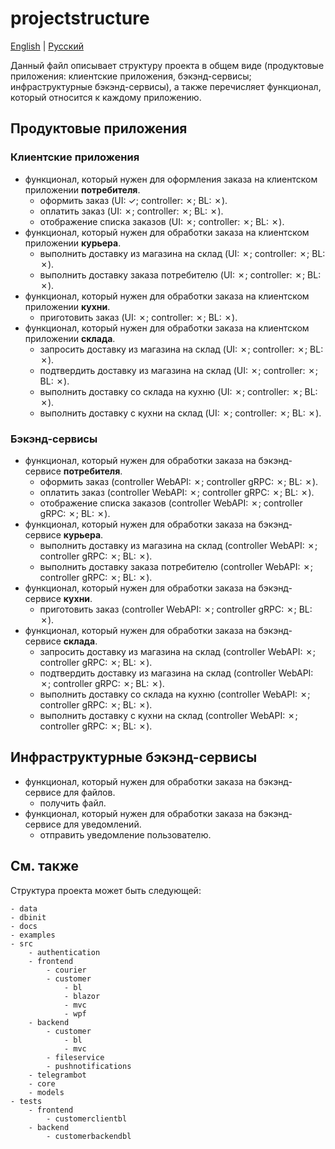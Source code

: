 # projectstructure

[English](projectstructure.md) | [Русский](projectstructure.ru.md)

Данный файл описывает структуру проекта в общем виде (продуктовые приложения: клиентские приложения, бэкэнд-сервисы; инфраструктурные бэкэнд-сервисы), а также перечисляет функционал, который относится к каждому приложению.

## Продуктовые приложения

### Клиентские приложения

- функционал, который нужен для оформления заказа на клиентском приложении **потребителя**.
    - оформить заказ (UI: &check;; controller: &cross;; BL: &cross;).
    - оплатить заказ (UI: &cross;; controller: &cross;; BL: &cross;).
    - отображение списка заказов (UI: &cross;; controller: &cross;; BL: &cross;).
- функционал, который нужен для обработки заказа на клиентском приложении **курьера**.
    - выполнить доставку из магазина на склад (UI: &cross;; controller: &cross;; BL: &cross;).
    - выполнить доставку заказа потребителю (UI: &cross;; controller: &cross;; BL: &cross;).
- функционал, который нужен для обработки заказа на клиентском приложении **кухни**.
    - приготовить заказ (UI: &cross;; controller: &cross;; BL: &cross;).
- функционал, который нужен для обработки заказа на клиентском приложении **склада**.
    - запросить доставку из магазина на склад (UI: &cross;; controller: &cross;; BL: &cross;).
    - подтвердить доставку из магазина на склад (UI: &cross;; controller: &cross;; BL: &cross;).
    - выполнить доставку со склада на кухню (UI: &cross;; controller: &cross;; BL: &cross;).
    - выполнить доставку с кухни на склад (UI: &cross;; controller: &cross;; BL: &cross;).

### Бэкэнд-сервисы

- функционал, который нужен для обработки заказа на бэкэнд-сервисе **потребителя**.
    - оформить заказ (controller WebAPI: &cross;; controller gRPC: &cross;; BL: &cross;).
    - оплатить заказ (controller WebAPI: &cross;; controller gRPC: &cross;; BL: &cross;).
    - отображение списка заказов (controller WebAPI: &cross;; controller gRPC: &cross;; BL: &cross;).
- функционал, который нужен для обработки заказа на бэкэнд-сервисе **курьера**.
    - выполнить доставку из магазина на склад (controller WebAPI: &cross;; controller gRPC: &cross;; BL: &cross;).
    - выполнить доставку заказа потребителю (controller WebAPI: &cross;; controller gRPC: &cross;; BL: &cross;).
- функционал, который нужен для обработки заказа на бэкэнд-сервисе **кухни**.
    - приготовить заказ (controller WebAPI: &cross;; controller gRPC: &cross;; BL: &cross;).
- функционал, который нужен для обработки заказа на бэкэнд-сервисе **склада**.
    - запросить доставку из магазина на склад (controller WebAPI: &cross;; controller gRPC: &cross;; BL: &cross;).
    - подтвердить доставку из магазина на склад (controller WebAPI: &cross;; controller gRPC: &cross;; BL: &cross;).
    - выполнить доставку со склада на кухню (controller WebAPI: &cross;; controller gRPC: &cross;; BL: &cross;).
    - выполнить доставку с кухни на склад (controller WebAPI: &cross;; controller gRPC: &cross;; BL: &cross;).

## Инфраструктурные бэкэнд-сервисы

- функционал, который нужен для обработки заказа на бэкэнд-сервисе для файлов.
    - получить файл.
- функционал, который нужен для обработки заказа на бэкэнд-сервисе для уведомлений.
    - отправить уведомление пользователю. 

## См. также

Структура проекта может быть следующей:

```
- data
- dbinit
- docs
- examples
- src
    - authentication
    - frontend
        - courier
        - customer
            - bl
            - blazor
            - mvc
            - wpf
    - backend
        - customer
            - bl
            - mvc
        - fileservice
        - pushnotifications
    - telegrambot
    - core
    - models
- tests
    - frontend
        - customerclientbl
    - backend
        - customerbackendbl
```

